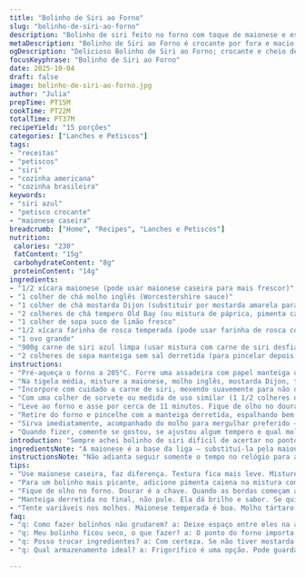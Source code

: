 ```yaml
---
title: "Bolinho de Siri ao Forno"
slug: "bolinho-de-siri-ao-forno"
description: "Bolinho de siri feito no forno com toque de maionese e especiarias, crocante por fora e macio por dentro. Usa carne de siri azul em pedaços grandes para textura, combinada com temperos intensos, como Old Bay, limão fresco, e um toque especial de molho inglês e mostarda Dijon. Assa até dourar, finalizado com manteiga derretida para brilho e sabor. Serve com molho para mergulhar à escolha, ideal para petisco ou entrada em encontros informais. Aprende a sentir o ponto certo observando a cor, textura e aroma, evitando erros comuns como bolinhos ressecados ou muito grudados."
metaDescription: "Bolinho de Siri ao Forno é crocante por fora e macio por dentro, feito com maionese e especiarias. Uma delícia para compartilhar."
ogDescription: "Delicioso Bolinho de Siri ao Forno; crocante e cheio de sabor. Ideal para petiscos ou entradas em reuniões."
focusKeyphrase: "Bolinho de Siri ao Forno"
date: 2025-10-04
draft: false
image: bolinho-de-siri-ao-forno.jpg
author: "Julia"
prepTime: PT15M
cookTime: PT22M
totalTime: PT37M
recipeYield: "15 porções"
categories: ["Lanches e Petiscos"]
tags:
- "receitas"
- "petiscos"
- "siri"
- "cozinha americana"
- "cozinha brasileira"
keywords:
- "siri azul"
- "petisco crocante"
- "maionese caseira"
breadcrumb: ["Home", "Recipes", "Lanches e Petiscos"]
nutrition: 
 calories: "230"
 fatContent: "15g"
 carbohydrateContent: "8g"
 proteinContent: "14g"
ingredients:
- "1/2 xícara maionese (pode usar maionese caseira para mais frescor)"
- "1 colher de chá molho inglês (Worcestershire sauce)"
- "1 colher de chá mostarda Dijon (substituir por mostarda amarela para versão mais suave)"
- "2 colheres de chá tempero Old Bay (ou mistura de páprica, pimenta caiena e ervas finas)"
- "1 colher de sopa suco de limão fresco"
- "1/2 xícara farinha de rosca temperada (pode usar farinha de rosca comum misturada com alho em pó e sal)"
- "1 ovo grande"
- "900g carne de siri azul limpa (usar mistura com carne de siri desfiada para textura variada)"
- "2 colheres de sopa manteiga sem sal derretida (para pincelar depois de assar)"
instructions:
- "Pré-aqueça o forno a 205°C. Forre uma assadeira com papel manteiga ou silicone para evitar grudar e facilitar a limpeza."
- "Na tigela média, misture a maionese, molho inglês, mostarda Dijon, tempero Old Bay, suco de limão, farinha de rosca temperada e o ovo. Use uma colher ou espátula, mexa até formar uma pasta maleável. Se estiver muito dura, acrescente um pouco mais de maionese para dar corpo e não virar massa."
- "Incorpore com cuidado a carne de siri, mexendo suavemente para não quebrar os pedaços maiores. A ideia é preservar os pedaços grandes de carne, que dão aquela sensação de 'pedaço de mar' na textura. Não bata demais para não virar uma pasta."
- "Com uma colher de sorvete ou medida de uso similar (1 1/2 colheres de sopa), forme bolinhas uniformes, dispondo na assadeira já preparada, deixando espaço entre elas para que não grudem ao assar."
- "Leve ao forno e asse por cerca de 11 minutos. Fique de olho no dourado das bordas e tome cuidado para não deixar secar demais. Quando os bolinhos começarem a criar uma crosta firme e as bordas douradas, acione o grill do forno para dourar o topo por cerca de 1 a 2 minutos, é aqui que ganha a crosta bonita e caramelizada que chama atenção."
- "Retire do forno e pincelhe com a manteiga derretida, espalhando bem para agregar brilho e sabor. Isso evita que fiquem secos e dá um aroma de manteiga tostada incrível."
- "Sirva imediatamente, acompanhado do molho para mergulhar preferido – pode ser maionese temperada, molho tártaro ou um aioli com limão. Quente é outro nível; frio pode perder a graça e textura."
- "Quando fizer, comente se gostou, se ajustou algum tempero e qual molho foi seu favorito para acompanhar. Aprender com a experiência é parte do cozinhar."
introduction: "Sempre achei bolinho de siri difícil de acertar no ponto: ou muito seco ou muito mole, às vezes sem sabor. Aqui, a sacada principal foi usar maionese para dar umidade e sabor, combinada com tempero Old Bay que traz aquele perfil típico do mangue americano, mas refrescado com limão. A carne de siri azul traz pedaços carnudos que valem o esforço de não quebrar demais. O forno alto e o finalzinho no grill fazem a diferença, criando uma casquinha crocante, maciez interna, e aquele aroma amanteigado que não tem erro. Uma opção boa para quando não quero fritura, mas mesmo assim quero textura e sabor marcantes. No fundo, é treino para sentir o ponto do seu forno e lembrar que cada receita se adapta ao seu dia, ao seu gosto e à praticidade da sua cozinha."
ingredientsNote: "A maionese é a base da liga – substituí-la pela maionese caseira ou vegana muda bastante a textura e sabor, experimente para combinar com seu paladar. O molho inglês dá umami, não pule, mas pode trocar por molho de soja para uma variação. Mantive Old Bay pois é clássico, mas mistura caseira com páprica, pimenta caiena, sal e ervas funciona para quem não tem acesso. Tentei com farinha de rosca comum, temperando em casa, achei que perde um pouco da complexidade, mas salva no improviso. Quanto à carne, optar por mistura de pedaços e carne desfiada ajuda a segurar o formato de bolinho sem perder maciez. A manteiga depois do forno é crucial para sabor e textura final. Já vi muita gente pular essa etapa e o bolinho seca rápido."
instructionsNote: "Não adianta seguir somente o tempo no relógio para assar. Observe as bordas começando a firmar, ficando firmes ao toque sem endurecer. O cheiro que invade a cozinha é indicador mais confiável: aquele aroma tostado, amanteigado, com leve pitada cítrica. O grill no final é para dar cor, pungência, não deixa secar. Tirar bolinhos crús ou deixar demais faz grande diferença na experiência. Use colher ou boleador para manter tamanho uniforme e assar por igual, assim evita que uns queimem e outros fiquem crus. A manteiga no final não é só estetismo, mas cria barreira que mantém umidade interna. Se quiser virar fritura, teste empanando bolinhos já formados, mas garantia de banho de óleo é um outro nível de sabor. Experimente vários molhos para achar seu par ideal, mas molho com base cremosa e acidez faz contraste com a carne do siri."
tips:
- "Use maionese caseira, faz diferença. Textura fica mais leve. Misture bem com os outros ingredientes. Se a massa estiver dura, não hesite em colocar mais maionese."
- "Para um bolinho mais picante, adicione pimenta caiena na mistura com Old Bay. Se não achar o Old Bay, misture páprica e ervas. Traz sabor similar."
- "Fique de olho no forno. Dourar é a chave. Quando as bordas começam a firmar – é hora de ativar o grill. Não deixe secar demais. Aroma é essencial."
- "Manteiga derretida no final, não pule. Ela dá brilho e sabor. Se quiser, mistura com alho para um toque diferente. Uma camada que mantém umidade."
- "Tente variáveis nos molhos. Maionese temperada é boa. Molho tártaro é mais ácido. Aioli com limão leva frescor. Cada molho traz sabor único ao siri."
faq:
- "q: Como fazer bolinhos não grudarem? a: Deixe espaço entre eles na assadeira. Isso evita grudar. Papel manteiga ajuda também. Assim, fica fácil na hora de servir."
- "q: Meu bolinho ficou seco, o que fazer? a: O ponto do forno importa. Se assar demais, perde maciez. Tente ajustar temperatura ou tempo. Além disso, manteiga no final faz maravilhas."
- "q: Posso trocar ingredientes? a: Com certeza. Se não tiver mostarda Dijon, usa mostarda amarela. E o molho inglês pode ser substituído por molho de soja, mas o sabor muda."
- "q: Qual armazenamento ideal? a: Frigorífico é uma opção. Pode guardar por até 2 dias. Se quiser, congela também. Só aquece no forno depois. Ou frita se preferir crocância."

---
```

